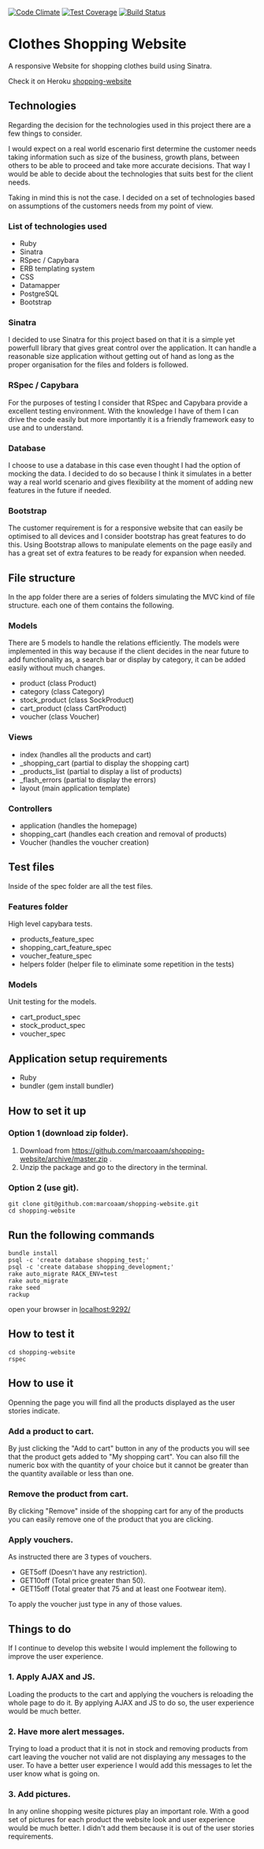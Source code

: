 [![Code Climate](https://codeclimate.com/github/marcoaam/shopping-website/badges/gpa.svg)](https://codeclimate.com/github/marcoaam/shopping-website) [![Test Coverage](https://codeclimate.com/github/marcoaam/shopping-website/badges/coverage.svg)](https://codeclimate.com/github/marcoaam/shopping-website) [![Build Status](https://travis-ci.org/marcoaam/shopping-website.svg?branch=development)](https://travis-ci.org/marcoaam/shopping-website)

Clothes Shopping Website
=======================

A responsive Website for shopping clothes build using Sinatra.

Check it on Heroku [shopping-website](http://shopping-website.herokuapp.com/)

Technologies
------------

Regarding the decision for the technologies used in this project there are a few things to consider.

I would expect on a real world escenario first determine the customer needs taking information such as size of the business, growth plans, between others to be able to proceed and take more accurate decisions. That way I would be able to decide about the technologies that suits best for the client needs.

Taking in mind this is not the case. I decided on a set of technologies based on assumptions of the customers needs from my point of view.

### List of technologies used

- Ruby
- Sinatra
- RSpec / Capybara
- ERB templating system
- CSS
- Datamapper
- PostgreSQL
- Bootstrap


### Sinatra

I decided to use Sinatra for this project based on that it is a simple yet powerfull library that gives great control over the application. It can handle a reasonable size application without getting out of hand as long as the proper organisation for the files and folders is followed.

### RSpec / Capybara

For the purposes of testing I consider that RSpec and Capybara provide a excellent testing environment. With the knowledge I have of them I can drive the code easily but more importantly it is a friendly framework easy to use and to understand.

### Database

I choose to use a database in this case even thought I had the option of mocking the data. I decided to do so because I think it simulates in a better way a real world scenario and gives flexibility at the moment of adding new features in the future if needed.

### Bootstrap

The customer requirement is for a responsive website that can easily be optimised to all devices and I consider bootstrap has great features to do this. Using Bootstrap allows to manipulate elements on the page easily and has a great set of extra features to be ready for expansion when needed.


File structure
--------------

In the app folder there are a series of folders simulating the MVC kind of file structure. each one of them contains the following.

### Models

There are 5 models to handle the relations efficiently. The models were implemented in this way because if the client decides in the near future to add functionality as, a search bar or display by category, it can be added easily without much changes.

- product (class Product)
- category (class Category)
- stock_product (class SockProduct)
- cart_product (class CartProduct)
- voucher (class Voucher)

### Views

- index          (handles all the products and cart)
- _shopping_cart (partial to display the shopping cart)
- _products_list (partial to display a list of products)
- _flash_errors  (partial to display the errors)
- layout         (main application template)

### Controllers

- application   (handles the homepage)
- shopping_cart (handles each creation and removal of products)
- Voucher       (handles the voucher creation)


Test files
-----------

Inside of the spec folder are all the test files.

### Features folder

High level capybara tests.

- products_feature_spec
- shopping_cart_feature_spec
- voucher_feature_spec
- helpers folder (helper file to eliminate some repetition in the tests)

### Models

Unit testing for the models.

- cart_product_spec
- stock_product_spec
- voucher_spec


Application setup requirements
------------------------------

- Ruby
- bundler (gem install bundler)


How to set it up
---------------

### Option 1 (download zip folder).

1. Download from https://github.com/marcoaam/shopping-website/archive/master.zip .
2. Unzip the package and go to the directory in the terminal.

### Option 2 (use git).

    git clone git@github.com:marcoaam/shopping-website.git
    cd shopping-website


Run the following commands
------------------------------

    bundle install
    psql -c 'create database shopping_test;'
    psql -c 'create database shopping_development;'
    rake auto_migrate RACK_ENV=test
    rake auto_migrate
    rake seed
    rackup

open your browser in [localhost:9292/](http://localhost:9292/)


How to test it
--------------

    cd shopping-website
    rspec

How to use it
-------------

Openning the page you will find all the products displayed as the user stories indicate.

### Add a product to cart.

By just clicking the "Add to cart" button in any of the products you will see that the product gets added to "My shopping cart". You can also fill the numeric box with the quantity of your choice but it cannot be greater than the quantity available or less than one.

### Remove the product from cart.

By clicking "Remove" inside of the shopping cart for any of the products you can easily remove one of the product that you are clicking.

### Apply vouchers.

As instructed there are 3 types of vouchers.

- GET5off (Doesn't have any restriction).
- GET10off (Total price greater than 50).
- GET15off (Total greater that 75 and at least one Footwear item).

To apply the voucher just type in any of those values.


Things to do
------------

If I continue to develop this website I would implement the following to improve the user experience.

### 1. Apply AJAX and JS.

Loading the products to the cart and applying the vouchers is reloading the whole page to do it. By applying AJAX and JS to do so, the user experience would be much better.

### 2. Have more alert messages.

Trying to load a product that it is not in stock and removing products from cart leaving the voucher not valid are not displaying any messages to the user. To have a better user experience I would add this messages to let the user know what is going on.

### 3. Add pictures.

In any online shopping wesite pictures play an important role. With a good set of pictures for each product the website look and user experience would be much better. I didn't add them because it is out of the user stories requirements.
